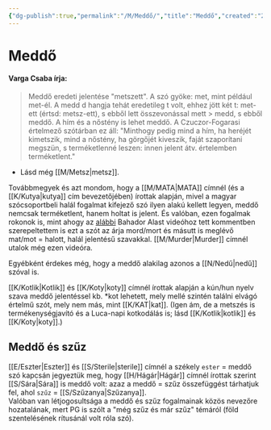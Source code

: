 ```yaml
---
{"dg-publish":true,"permalink":"/M/Meddő/","title":"Meddő","created":"2023-11-09T03:28","updated":"2023-11-09T03:28"}
---
```



# Meddő

#### Varga Csaba írja:

> Meddő eredeti jelentése "metszett". A szó gyöke: met, mint például met-él. A medd d hangja tehát eredetileg t volt, ehhez jött két t: met-ett (értsd: metsz-ett), s ebből lett összevonással mett > medd, s ebből meddő. A hím és a nőstény is lehet meddő. A Czuczor-Fogarasi értelmező szótárban ez áll: "Minthogy pedig mind a hím, ha heréjét kimetszik, mind a nőstény, ha görgőjét kiveszik, faját szaporítani megszün, s terméketlenné leszen: innen jelent átv. értelemben terméketlent."  
- Lásd még [[M/Metsz\|metsz]].  

Továbbmegyek és azt mondom, hogy a [[M/MATA\|MATA]] címnél (és a [[K/Kutya\|kutya]] cím bevezetőjében) írottak alapján, mivel a magyar szócsoportbeli halál fogalmat kifejező szó ilyen alakú kellett legyen, meddő nemcsak terméketlent, hanem holtat is jelent. És valóban, ezen fogalmak rokonok is, mint ahogy az [alábbi](https://youtu.be/sn6B0HdKuAo) Bahador Alast videóhoz tett kommentben szerepeltettem is ezt a szót az árja mord/mort és másutt is meglévő mat/mot = halott, halál jelentésű szavakkal. [[M/Murder\|Murder]] címnél utalok még ezen videóra.  

Egyébként érdekes még, hogy a meddő alakilag azonos a [[N/Nedű\|nedű]] szóval is.  

[[K/Kotlik\|Kotlik]] és [[K/Koty\|koty]] címnél írottak alapján a kún/hun nyelv szava meddő jelentéssel kb. \*kot lehetett, mely mellé szintén találni elvágó értelmű szót, mely nem más, mint [[K/KAT\|kat]]. (Igen ám, de a metszés is termékenységjavító és a Luca-napi kotkodálás is; lásd [[K/Kotlik\|kotlik]] és [[K/Koty\|koty]].)  

## Meddő és szűz

[[E/Eszter\|Eszter]] és [[S/Sterile\|sterile]] címnél a székely `ester` = meddő szó kapcsán jegyeztük meg, hogy [[H/Hágár\|Hágár]] címnél írottak szerint [[S/Sára\|Sára]] is meddő volt: azaz a meddő = szűz összefüggést tárhatjuk fel, ahol `szűz` = [[S/Szűzanya\|Szűzanya]].  
Valóban van létjogosultsága a meddő és szűz fogalmainak közös nevezőre hozatalának, mert PG is szólt a "még szűz és már szűz" témáról (föld szentelésének rítusánál volt róla szó).  